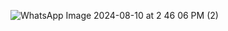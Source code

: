 ![WhatsApp Image 2024-08-10 at 2 46 06 PM (2)](https://github.com/user-attachments/assets/7d81be12-64f6-4f56-9375-c5242bdf3ef3)
